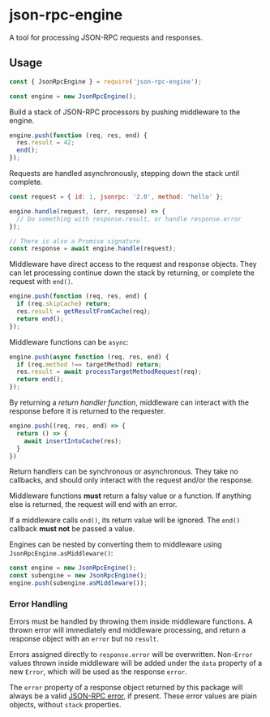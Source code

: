 # json-rpc-engine

A tool for processing JSON-RPC requests and responses.

## Usage

```js
const { JsonRpcEngine } = require('json-rpc-engine');

const engine = new JsonRpcEngine();
```

Build a stack of JSON-RPC processors by pushing middleware to the engine.

```js
engine.push(function (req, res, end) {
  res.result = 42;
  end();
});
```

Requests are handled asynchronously, stepping down the stack until complete.

```js
const request = { id: 1, jsonrpc: '2.0', method: 'hello' };

engine.handle(request, (err, response) => {
  // Do something with response.result, or handle response.error
});

// There is also a Promise signature
const response = await engine.handle(request);
```

Middleware have direct access to the request and response objects.
They can let processing continue down the stack by returning, or complete the request with `end()`.

```js
engine.push(function (req, res, end) {
  if (req.skipCache) return;
  res.result = getResultFromCache(req);
  return end();
});
```

Middleware functions can be `async`:

```js
engine.push(async function (req, res, end) {
  if (req.method !== targetMethod) return;
  res.result = await processTargetMethodRequest(req);
  return end();
});
```

By returning a _return handler function_, middleware can interact with the response before it is returned to the requester.

```js
engine.push((req, res, end) => {
  return () => {
    await insertIntoCache(res);
  }
})
```

Return handlers can be synchronous or asynchronous.
They take no callbacks, and should only interact with the request and/or the response.

Middleware functions **must** return a falsy value or a function.
If anything else is returned, the request will end with an error.

If a middleware calls `end()`, its return value will be ignored.
The `end()` callback **must not** be passed a value.

Engines can be nested by converting them to middleware using `JsonRpcEngine.asMiddleware()`:

```js
const engine = new JsonRpcEngine();
const subengine = new JsonRpcEngine();
engine.push(subengine.asMiddleware());
```

### Error Handling

Errors must be handled by throwing them inside middleware functions.
A thrown error will immediately end middleware processing,
and return a response object with an `error` but no `result`.

Errors assigned directly to `response.error` will be overwritten.
Non-`Error` values thrown inside middleware will be added under the `data` property of a new `Error`,
which will be used as the response `error`.

The `error` property of a response object returned by this package will always
be a valid [JSON-RPC error](https://www.jsonrpc.org/specification#error_object), if present.
These error values are plain objects, without `stack` properties.
